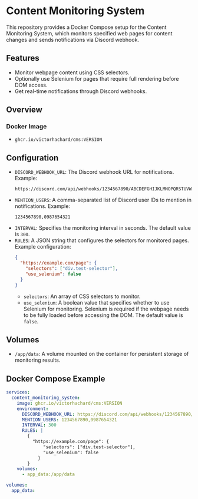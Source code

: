 # Content Monitoring System

This repository provides a Docker Compose setup for the Content Monitoring System, which monitors specified web pages for content changes and sends notifications via Discord webhook.

## Features
- Monitor webpage content using CSS selectors.
- Optionally use Selenium for pages that require full rendering before DOM access.
- Get real-time notifications through Discord webhooks.

## Overview

### Docker Image

  - `ghcr.io/victorhachard/cms:VERSION`

## Configuration

  - `DISCORD_WEBHOOK_URL`: The Discord webhook URL for notifications. Example:
    ```
    https://discord.com/api/webhooks/1234567890/ABCDEFGHIJKLMNOPQRSTUVWXYZ
    ```
  - `MENTION_USERS`: A comma-separated list of Discord user IDs to mention in notifications. Example:
    ```
    1234567890,0987654321
    ```
  - `INTERVAL`: Specifies the monitoring interval in seconds. The default value is `300`.
  - `RULES`: A JSON string that configures the selectors for monitored pages. Example configuration:
    ```json
    {
      "https://example.com/page": {
        "selectors": ["div.test-selector"],
        "use_selenium": false
      }
    }
    ```
    - `selectors`: An array of CSS selectors to monitor.
    - `use_selenium`: A boolean value that specifies whether to use Selenium for monitoring. Selenium is required if the webpage needs to be fully loaded before accessing the DOM. The default value is `false`.

## Volumes

  - `/app/data`: A volume mounted on the container for persistent storage of monitoring results.


## Docker Compose Example

```yaml
services:
  content_monitoring_system:
    image: ghcr.io/victorhachard/cms:VERSION
    environment:
      DISCORD_WEBHOOK_URL: https://discord.com/api/webhooks/1234567890/ABCDEFGHIJKLMNOPQRSTUVWXYZ
      MENTION_USERS: 1234567890,0987654321
      INTERVAL: 300
      RULES: |
        {
          "https://example.com/page": {
              "selectors": ["div.test-selector"],
              "use_selenium": false
            }
        }
    volumes:
      - app_data:/app/data

volumes:
  app_data:
```
